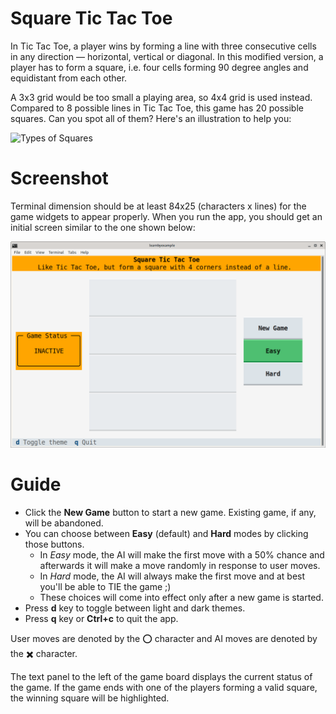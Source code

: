 # Square Tic Tac Toe

In Tic Tac Toe, a player wins by forming a line with three consecutive cells in any direction — horizontal, vertical or diagonal. In this modified version, a player has to form a square, i.e. four cells forming 90 degree angles and equidistant from each other.

A 3x3 grid would be too small a playing area, so 4x4 grid is used instead. Compared to 8 possible lines in Tic Tac Toe, this game has 20 possible squares. Can you spot all of them? Here's an illustration to help you:

![Types of Squares](https://learnbyexample.github.io/practice_python_projects/images/square_tic_tac_toe/types_of_squares.png)

# Screenshot

Terminal dimension should be at least 84x25 (characters x lines) for the game widgets to appear properly. When you run the app, you should get an initial screen similar to the one shown below:

![Square Tic Tac Toe initial screen](https://github.com/learnbyexample/TUI-apps/raw/main/SquareTicTacToe/square_tictactoe.png)

# Guide

* Click the **New Game** button to start a new game. Existing game, if any, will be abandoned.
* You can choose between **Easy** (default) and **Hard** modes by clicking those buttons.
    * In *Easy* mode, the AI will make the first move with a 50% chance and afterwards it will make a move randomly in response to user moves.
    * In *Hard* mode, the AI will always make the first move and at best you'll be able to TIE the game ;)
    * These choices will come into effect only after a new game is started.
* Press **d** key to toggle between light and dark themes.
* Press **q** key or **Ctrl+c** to quit the app.

User moves are denoted by the ⭕️ character and AI moves are denoted by the ✖️  character.

The text panel to the left of the game board displays the current status of the game. If the game ends with one of the players forming a valid square, the winning square will be highlighted.

